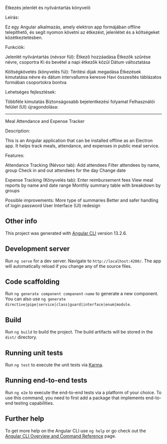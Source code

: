 Étkezés jelenlét és nyilvántartás könyvelő

Leírás:

Ez egy Angular alkalmazás, amely elektron app formájában offline telepíthető, és segít nyomon követni az étkezést, jelenlétet és a költségeket közétkeztetésben.


Funkciók:

Jelenlét nyilvántartás (névsor fül):
  Étkező hozzáadása
  Étkezők szűrése névre, csoportra
  Ki és bevétel a napi étkezők közül
  Dátum változtatása
  
  
Költségkövetés (könyvelés fül):
  Térítési dijak megadása
  Étkezések kimutatása névre és dátum intervallumra keresve
  Havi összesítés táblázatos formában csoportokra bontva

Lehetséges fejlesztések:

Többféle kimutatás
Biztonságosabb bejelentkezési folyamat
Felhasználói felület (UI) újragondolása:
  
-------------------------------------------------------------------------
Meal Attendance and Expense Tracker

Description:

This is an Angular application that can be installed offline as an Electron app. It helps track meals, attendance, and expenses in public meal service.

Features:

Attendance Tracking (Névsor tab):
  Add attendees
  Filter attendees by name, group
  Check in and out attendees for the day
  Change date
  
Expense Tracking (Könyvelés tab):
  Enter reimbursement fees
  View meal reports by name and date range
  Monthly summary table with breakdown by groups

Possible improvements:
  More type of summaries 
  Better and safer handling of login password
  User Interface (UI) redesign
  

## Other info
This project was generated with [Angular CLI](https://github.com/angular/angular-cli) version 13.2.6.

## Development server

Run `ng serve` for a dev server. Navigate to `http://localhost:4200/`. The app will automatically reload if you change any of the source files.

## Code scaffolding

Run `ng generate component component-name` to generate a new component. You can also use `ng generate directive|pipe|service|class|guard|interface|enum|module`.

## Build

Run `ng build` to build the project. The build artifacts will be stored in the `dist/` directory.

## Running unit tests

Run `ng test` to execute the unit tests via [Karma](https://karma-runner.github.io).

## Running end-to-end tests

Run `ng e2e` to execute the end-to-end tests via a platform of your choice. To use this command, you need to first add a package that implements end-to-end testing capabilities.

## Further help

To get more help on the Angular CLI use `ng help` or go check out the [Angular CLI Overview and Command Reference](https://angular.io/cli) page.
